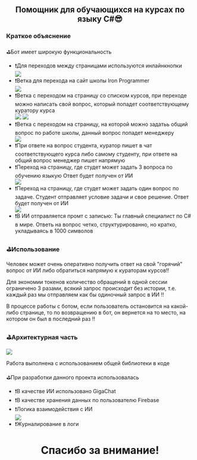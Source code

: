<div class="text" align="center">
    <h2>Помощник для обучающихся на курсах по языку C#😎</h2>
</div>
<h3>Краткое объяснение</h3>
<p>⛳Бот имеет широкую функциональность</p>
<ul>
  <li>❗Для переходов между страницами используются инлайнкнопки</li>
    <img src="https://github.com/user-attachments/assets/74717f91-ebf4-44e2-a306-db459f723ba3" />
  <li>❗Ветка для перехода на сайт школы Iron Programmer</li>
    <img src="https://github.com/user-attachments/assets/e3fb3a4d-1805-428e-bb39-84b9761cf6af" />
  <li>❗Ветка с переходом на страницу со списком курсов, при переходе можно написать свой вопрос, который попадет соответствующему куратору курса </li>
    <img src="https://github.com/user-attachments/assets/8538c797-7d9a-4add-bcd7-0fb8608948df" />
    <img src="https://github.com/user-attachments/assets/e4eec27b-d7c4-4c79-996c-f40bd614793e" />
  <li>❗Ветка с переходом на страницу, на которой можно задатьь общий вопрос по работе школы, данный вопрос попадет менеджеру </li>
    <img src="https://github.com/user-attachments/assets/94a04bf0-d65c-4043-a704-fdbfd599cd9c" />
  <li>❗При ответе на вопрос студента, куратор пишет в чат соответствующего курса либо самому студенту, при ответе на общий вопрос менеджер пишет напрямую </li>
  <li>❗Переход на страницу, где студет может задать 3 вопроса по обучению языкую Ответ будет получен от ИИ </li>
    <img src="https://github.com/user-attachments/assets/b4d8b32f-760d-44c1-9380-2000b270b86d" />
  <li>❗Переход на страницу, где студет может задать один вопрос по задаче. Студент отправляет условие задачи и свое решение. Ответ будет получен от ИИ </li>
    <img src="https://github.com/user-attachments/assets/82582047-27a6-4b77-80bb-3b93f9bbd217" />
  <li>❗В ИИ отправляется промт с записью: Ты главный специалист по C# в мире. Ответь на вопрос четко, структурированно, но кратко, укладываясь в 1000 символов</li>    
</ul>
<h3>⛳Использование</h3>
<p>Человек может очень оперативно получить ответ на свой "горячий" вопрос от ИИ либо обратиться напрямую к кураторам курсов‼️</p>
<p>Для экономии токенов количество обращений в одной сессии ограничено 3 разами, всякий запрос происходит без истории, т.е. каждый раз мы отправляем как бы одиночный запрос в ИИ ‼️</p>
<p>В процессе работы с ботом, если пользователь остановится на какой-либо странице, то по возвращению в бот, он вернется на то место, на котором он был в последний раз ‼️</p>
<h3>⛳Архитектурная часть</h3>
  <img src="https://github.com/user-attachments/assets/bf903841-1a94-4584-a530-958ebf483a2b" />
<p>Работа выполнена с использованием общей библиотеки в коде</p>
<p>⛳При разработки данного проекта использовалась</p>
<ul>
    <li>❗В качестве ИИ использовано GigaChat</li>
    <li>❗В качестве хранения данных по пользователю Firebase</li>
    <li>❗Логика взаимодействия с ИИ</li>
      <img src="https://github.com/user-attachments/assets/12e941af-6abf-435d-8def-3f735d62d85d" />
    <li>❗Журналирование в логи</li>    
</ul>
<div class="text" align="center">
    <h1>Спасибо за внимание!</h2>
</div>
